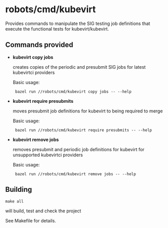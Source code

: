 robots/cmd/kubevirt
===================

Provides commands to manipulate the SIG testing job definitions that execute the functional tests for kubevirt/kubevirt.

Commands provided
-----------------

 * **kubevirt copy jobs**

    creates copies of the periodic and presubmit SIG jobs for latest kubevirtci providers

    Basic usage: 

        bazel run //robots/cmd/kubevirt copy jobs -- --help

 * **kubevirt require presubmits**
    
    moves presubmit job definitions for kubevirt to being required to merge
    
    Basic usage:
    
        bazel run //robots/cmd/kubevirt require presubmits -- --help

 * **kubevirt remove jobs**
    
    removes presubmit and periodic job definitions for kubevirt for unsupported kubevirtci providers
    
    Basic usage:
    
        bazel run //robots/cmd/kubevirt remove jobs -- --help

Building
--------

    make all

will build, test and check the project

See Makefile for details.
